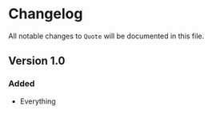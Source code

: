 # Changelog

All notable changes to `Quote` will be documented in this file.

## Version 1.0

### Added
- Everything
